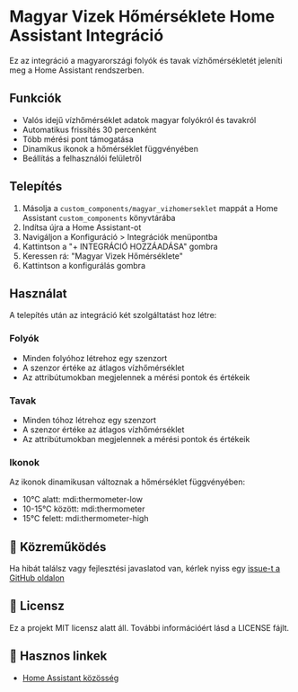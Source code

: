 # Magyar Vizek Hőmérséklete Home Assistant Integráció

Ez az integráció a magyarországi folyók és tavak vízhőmérsékletét jeleníti meg a Home Assistant rendszerben.

## Funkciók

- Valós idejű vízhőmérséklet adatok magyar folyókról és tavakról
- Automatikus frissítés 30 percenként
- Több mérési pont támogatása
- Dinamikus ikonok a hőmérséklet függvényében
- Beállítás a felhasználói felületről

## Telepítés

1. Másolja a `custom_components/magyar_vizhomerseklet` mappát a Home Assistant `custom_components` könyvtárába
2. Indítsa újra a Home Assistant-ot
3. Navigáljon a Konfiguráció > Integrációk menüpontba
4. Kattintson a "+ INTEGRÁCIÓ HOZZÁADÁSA" gombra
5. Keressen rá: "Magyar Vizek Hőmérséklete"
6. Kattintson a konfigurálás gombra

## Használat

A telepítés után az integráció két szolgáltatást hoz létre:

### Folyók
- Minden folyóhoz létrehoz egy szenzort
- A szenzor értéke az átlagos vízhőmérséklet
- Az attribútumokban megjelennek a mérési pontok és értékeik

### Tavak
- Minden tóhoz létrehoz egy szenzort
- A szenzor értéke az átlagos vízhőmérséklet
- Az attribútumokban megjelennek a mérési pontok és értékeik

### Ikonok
Az ikonok dinamikusan változnak a hőmérséklet függvényében:
- 10°C alatt: mdi:thermometer-low
- 10-15°C között: mdi:thermometer
- 15°C felett: mdi:thermometer-high

## 🤝 Közreműködés

Ha hibát találsz vagy fejlesztési javaslatod van, kérlek nyiss egy [issue-t a GitHub oldalon](https://github.com/fantnhu/ha-magyar-vizek-homerseklete/issues/)

## 📄 Licensz

Ez a projekt MIT licensz alatt áll. További információért lásd a LICENSE fájlt.

## 🔗 Hasznos linkek

- [Home Assistant közösség](https://community.home-assistant.io/)

